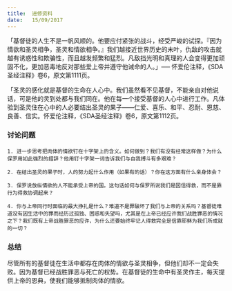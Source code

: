 ```yaml
---
title:  进修资料
date:   15/09/2017
---
```


「基督徒的人生不是一帆风顺的。他要应付紧张的战斗，经受严峻的试探。『因为情欲和圣灵相争，圣灵和情欲相争。』我们越接近世界历史的末叶，仇敌的攻击就越有诱惑性和欺骗性，而且越发频繁和猛烈。凡敌挡光明和真理的人会变得更加顽固不化，更加恶毒地反对那些爱上帝并遵守他诫命的人。」── 怀爱伦注释，《SDA圣经注释》卷6，原文第1111页。

「圣灵的感化就是基督的生命在人心中。我们虽然看不见基督，不能亲自对他说话，可是他的灵到处都与我们同在。他在每一个接受基督的人心中进行工作。凡体验到圣灵住在心中的人必要结出圣灵的果子——仁爱、喜乐、和平、忍耐、恩慈、良善、信实。怀爱伦注释，《SDA圣经注释》卷6，原文第1112页。

### 讨论问题

`1. 进一步思考把肉体的情欲钉在十字架上的含义。如何做到？我们有没有经常这样做？为什么保罗用如此强烈的措辞？他用钉十字架一词告诉我们与自我搏斗有多艰难？`

`2. 在结出圣灵的果子时，人的努力起什么作用（如果有的话）？你在这方面有什么亲身体会？`

`3. 保罗说放纵情欲的人不能承受上帝的国。这句话如何与保罗所说我们是因信得救，而不是靠行为得救协调起来？`

`4. 你与上帝同行时面临的最大挣扎是什么？难道不是罪破坏了我们与上帝的关系吗？基督徒难道没有因生活中的罪而经历过孤独、困惑和失望吗，尤其是在上帝已经应许我们战胜罪恶的情况之下？我们既有上帝战胜罪恶的应许，为什么还要始终牢记人得救完全是信靠耶稣为我们所成就的一切？`

### 总结

尽管所有的基督徒在生活中都存在肉体的情欲与圣灵相争，但他们却不一定会失败。因为基督已经战胜罪恶与死亡的权势。在基督徒的生命中有圣灵作主，每天提供上帝的恩典，使我们能够抵制肉体的情欲。
